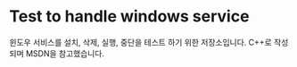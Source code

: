 # Test to handle windows service

윈도우 서비스를 설치, 삭제, 실행, 중단을 테스트 하기 위한 저장소입니다.
C++로 작성되며 MSDN을 참고했습니다.
